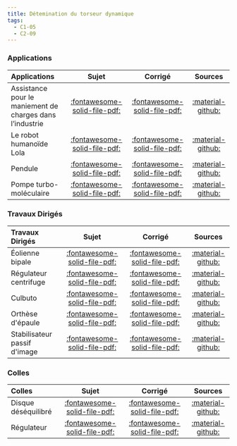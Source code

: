 ```yaml
---
title: Détemination du torseur dynamique 
tags:
  - C1-05
  - C2-09
---
```


[comment]: <> (Généré automatiquement par ALL_PDF/make_markdown.py, creation_fichiers_activites)


### Applications 
 
| Applications | Sujet | Corrigé | Sources  | 
| :-------------- | :---: | :-----: | :------: | 
| Assistance pour le maniement de charges dans l’industrie | [:fontawesome-solid-file-pdf:](https://xpessoles-cpge.fr/pdf/Cy_04_02_Activation_01_Exosquelette_Sujet.pdf) | [:fontawesome-solid-file-pdf:](https://xpessoles-cpge.fr/pdf/Cy_04_02_Activation_01_Exosquelette_Corrige.pdf) | [:material-github:](https://github.com/xpessoles/PSI_Cy_04_ModelisationDynamique/tree/main/Chapitre_02_TorseursCinetiquesDynamiques/Cy_04_02_Activation_01_Exosquelette) | 
| Le robot humanoïde Lola | [:fontawesome-solid-file-pdf:](https://xpessoles-cpge.fr/pdf/Cy_04_02_Activation_03_Lola_Sujet.pdf) | [:fontawesome-solid-file-pdf:](https://xpessoles-cpge.fr/pdf/Cy_04_02_Activation_03_Lola_Corrige.pdf) | [:material-github:](https://github.com/xpessoles/PSI_Cy_04_ModelisationDynamique/tree/main/Chapitre_02_TorseursCinetiquesDynamiques/Cy_04_02_Activation_03_Lola) | 
| Pendule | [:fontawesome-solid-file-pdf:](https://xpessoles-cpge.fr/pdf/Cy_04_02_Application_04_Pendule_Sujet.pdf) | [:fontawesome-solid-file-pdf:](https://xpessoles-cpge.fr/pdf/Cy_04_02_Application_04_Pendule_Corrige.pdf) | [:material-github:](https://github.com/xpessoles/PSI_Cy_04_ModelisationDynamique/tree/main/Chapitre_02_TorseursCinetiquesDynamiques/Cy_04_02_Application_04_Pendule) | 
| Pompe turbo-moléculaire | [:fontawesome-solid-file-pdf:](https://xpessoles-cpge.fr/pdf/Cy_04_02_Application_05_PompeTurbomoleculaire_Sujet.pdf) | [:fontawesome-solid-file-pdf:](https://xpessoles-cpge.fr/pdf/Cy_04_02_Application_05_PompeTurbomoleculaire_Corrige.pdf) | [:material-github:](https://github.com/xpessoles/PSI_Cy_04_ModelisationDynamique/tree/main/Chapitre_02_TorseursCinetiquesDynamiques/Cy_04_02_Application_05_PompeTurbomoleculaire) | 

### Travaux Dirigés 
 
| Travaux Dirigés | Sujet | Corrigé | Sources  | 
| :-------------- | :---: | :-----: | :------: | 
| Éolienne bipale | [:fontawesome-solid-file-pdf:](https://xpessoles-cpge.fr/pdf/Cy_04_02_Activation_02_Eolienne_Sujet.pdf) | [:fontawesome-solid-file-pdf:](https://xpessoles-cpge.fr/pdf/Cy_04_02_Activation_02_Eolienne_Corrige.pdf) | [:material-github:](https://github.com/xpessoles/PSI_Cy_04_ModelisationDynamique/tree/main/Chapitre_02_TorseursCinetiquesDynamiques/Cy_04_02_Activation_02_Eolienne) | 
| Régulateur centrifuge | [:fontawesome-solid-file-pdf:](https://xpessoles-cpge.fr/pdf/Cy_04_02_Application_01_Regulateur_Diravi_Sujet.pdf) | [:fontawesome-solid-file-pdf:](https://xpessoles-cpge.fr/pdf/Cy_04_02_Application_01_Regulateur_Diravi_Corrige.pdf) | [:material-github:](https://github.com/xpessoles/PSI_Cy_04_ModelisationDynamique/tree/main/Chapitre_02_TorseursCinetiquesDynamiques/Cy_04_02_Application_01_Regulateur_Diravi) | 
| Culbuto | [:fontawesome-solid-file-pdf:](https://xpessoles-cpge.fr/pdf/Cy_04_02_Colle_PFD_01_Culbuto_Sujet.pdf) | [:fontawesome-solid-file-pdf:](https://xpessoles-cpge.fr/pdf/Cy_04_02_Colle_PFD_01_Culbuto_Corrige.pdf) | [:material-github:](https://github.com/xpessoles/PSI_Cy_04_ModelisationDynamique/tree/main/Chapitre_02_TorseursCinetiquesDynamiques/Cy_04_02_Colle_PFD_01_Culbuto) | 
| Orthèse d'épaule | [:fontawesome-solid-file-pdf:](https://xpessoles-cpge.fr/pdf/Cy_04_02_TD_01_Orthese_PFD_Sujet.pdf) | [:fontawesome-solid-file-pdf:](https://xpessoles-cpge.fr/pdf/Cy_04_02_TD_01_Orthese_PFD_Corrige.pdf) | [:material-github:](https://github.com/xpessoles/PSI_Cy_04_ModelisationDynamique/tree/main/Chapitre_02_TorseursCinetiquesDynamiques/Cy_04_02_TD_01_Orthese_PFD) | 
| Stabilisateur passif d'image | [:fontawesome-solid-file-pdf:](https://xpessoles-cpge.fr/pdf/Cy_04_02_TD_02_Stabilisateur_PFD_Sujet.pdf) | [:fontawesome-solid-file-pdf:](https://xpessoles-cpge.fr/pdf/Cy_04_02_TD_02_Stabilisateur_PFD_Corrige.pdf) | [:material-github:](https://github.com/xpessoles/PSI_Cy_04_ModelisationDynamique/tree/main/Chapitre_02_TorseursCinetiquesDynamiques/Cy_04_02_TD_02_Stabilisateur_PFD) | 

### Colles 
 
| Colles | Sujet | Corrigé | Sources  | 
| :-------------- | :---: | :-----: | :------: | 
| Disque déséquilibré | [:fontawesome-solid-file-pdf:](https://xpessoles-cpge.fr/pdf/Cy_04_02_Colle_02_Disque_Sujet.pdf) | [:fontawesome-solid-file-pdf:](https://xpessoles-cpge.fr/pdf/Cy_04_02_Colle_02_Disque_Corrige.pdf) | [:material-github:](https://github.com/xpessoles/PSI_Cy_04_ModelisationDynamique/tree/main/Chapitre_02_TorseursCinetiquesDynamiques/Cy_04_02_Colle_02_Disque) | 
| Régulateur | [:fontawesome-solid-file-pdf:](https://xpessoles-cpge.fr/pdf/Cy_04_02_Colle_03_Regulateur_Sujet.pdf) | [:fontawesome-solid-file-pdf:](https://xpessoles-cpge.fr/pdf/Cy_04_02_Colle_03_Regulateur_Corrige.pdf) | [:material-github:](https://github.com/xpessoles/PSI_Cy_04_ModelisationDynamique/tree/main/Chapitre_02_TorseursCinetiquesDynamiques/Cy_04_02_Colle_03_Regulateur) | 


